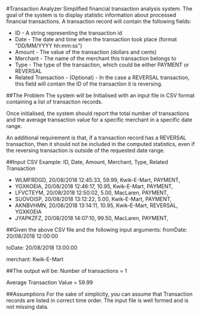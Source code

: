 #Transaction Analyzer
Simplified financial transaction analysis system.
The goal of the system is to display statistic information about processed financial transactions.
A transaction record will contain the following fields:
* ID - A string representing the transaction id
* Date - The date and time when the transaction took place (format "DD/MM/YYYY hh:mm:ss")
* Amount - The value of the transaction (dollars and cents)
* Merchant - The name of the merchant this transaction belongs to
* Type - The type of the transaction, which could be either PAYMENT or REVERSAL
* Related Transaction - (Optional) - In the case a REVERSAL transaction, this field will contain the ID of the transaction it is reversing.

##The Problem
The system will be Initialised with an input file in CSV format containing a list of transaction records.

Once initialised, the system should report the total number of transactions and the average transaction value for a specific merchant in a specific date range.

An additional requirement is that, if a transaction record has a REVERSAL transaction, then it should not be included in the computed statistics, even if the reversing transaction is outside of the requested date range.

##Input CSV Example:
ID, Date, Amount, Merchant, Type, Related Transaction
* WLMFRDGD, 20/08/2018 12:45:33, 59.99, Kwik-E-Mart, PAYMENT,
* YGXKOEIA, 20/08/2018 12:46:17, 10.95, Kwik-E-Mart, PAYMENT,
* LFVCTEYM, 20/08/2018 12:50:02, 5.00, MacLaren, PAYMENT,
* SUOVOISP, 20/08/2018 13:12:22, 5.00, Kwik-E-Mart, PAYMENT,
* AKNBVHMN, 20/08/2018 13:14:11, 10.95, Kwik-E-Mart, REVERSAL, YGXKOEIA
* JYAPKZFZ, 20/08/2018 14:07:10, 99.50, MacLaren, PAYMENT,

##Given the above CSV file and the following input arguments:
fromDate: 20/08/2018 12:00:00 

toDate: 20/08/2018 13:00:00 

merchant: Kwik-E-Mart

##The output will be:
Number of transactions = 1 

Average Transaction Value = 59.99

##Assumptions
For the sake of simplicity, you can assume that Transaction records are listed in correct time order. 
The input file is well formed and is not missing data.
